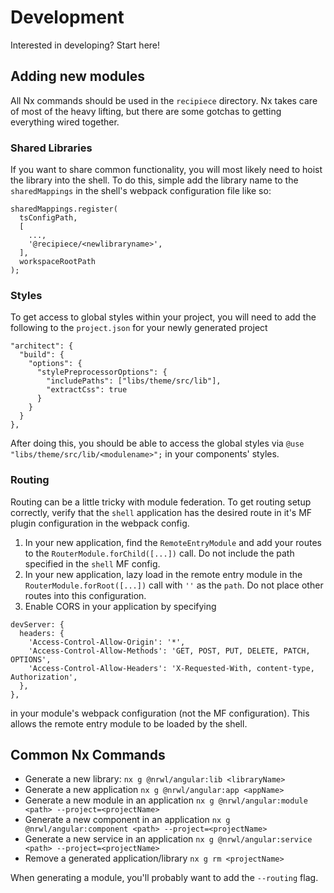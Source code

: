 # Development

Interested in developing? Start here!

## Adding new modules

All Nx commands should be used in the `recipiece` directory.
Nx takes care of most of the heavy lifting, but there are some gotchas to getting everything wired together.

### Shared Libraries

If you want to share common functionality, you will most likely need to hoist the library into the shell.
To do this, simple add the library name to the `sharedMappings` in the shell's webpack configuration file like so:
```
sharedMappings.register(
  tsConfigPath,
  [
    ...,
    '@recipiece/<newlibraryname>',
  ],
  workspaceRootPath
);
```

### Styles

To get access to global styles within your project, you will need to add the following to the `project.json` for your newly generated project

```
"architect": {
  "build": {
    "options": {
      "stylePreprocessorOptions": {
        "includePaths": ["libs/theme/src/lib"],
        "extractCss": true
      }
    }
  }
},
```

After doing this, you should be able to access the global styles via `@use "libs/theme/src/lib/<modulename>";` in your components' styles.

### Routing
Routing can be a little tricky with module federation.
To get routing setup correctly, verify that the `shell` application has the desired route in it's MF plugin configuration in the webpack config.
1. In your new application, find the `RemoteEntryModule` and add your routes to the `RouterModule.forChild([...])` call. Do not include the path specified in the `shell` MF config.
2. In your new application, lazy load in the remote entry module in the `RouterModule.forRoot([...])` call with `''` as the `path`. Do not place other routes into this configuration.
3. Enable CORS in your application by specifying
```
devServer: {
  headers: {
    'Access-Control-Allow-Origin': '*',
    'Access-Control-Allow-Methods': 'GET, POST, PUT, DELETE, PATCH, OPTIONS',
    'Access-Control-Allow-Headers': 'X-Requested-With, content-type, Authorization',
  },
},
```
in your module's webpack configuration (not the MF configuration). This allows the remote entry module to be loaded by the shell.

## Common Nx Commands
* Generate a new library: `nx g @nrwl/angular:lib <libraryName>`
* Generate a new application `nx g @nrwl/angular:app <appName>`
* Generate a new module in an application `nx g @nrwl/angular:module <path> --project=<projectName>`
* Generate a new component in an application `nx g @nrwl/angular:component <path> --project=<projectName>`
* Generate a new service in an application `nx g @nrwl/angular:service <path> --project=<projectName>`
* Remove a generated application/library `nx g rm <projectName>`

When generating a module, you'll probably want to add the `--routing` flag.
